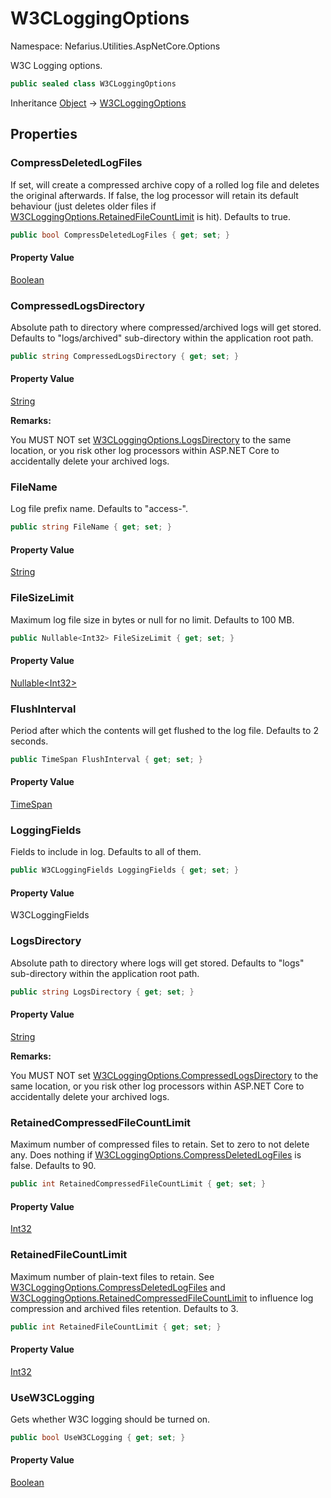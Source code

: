 # W3CLoggingOptions

Namespace: Nefarius.Utilities.AspNetCore.Options

W3C Logging options.

```csharp
public sealed class W3CLoggingOptions
```

Inheritance [Object](https://docs.microsoft.com/en-us/dotnet/api/system.object) → [W3CLoggingOptions](./nefarius.utilities.aspnetcore.options.w3cloggingoptions.md)

## Properties

### <a id="properties-compressdeletedlogfiles"/>**CompressDeletedLogFiles**

If set, will create a compressed archive copy of a rolled log file and deletes the original afterwards. If false,
 the log processor will retain its default behaviour (just deletes older files if
 [W3CLoggingOptions.RetainedFileCountLimit](./nefarius.utilities.aspnetcore.options.w3cloggingoptions.md#retainedfilecountlimit) is hit). Defaults to true.

```csharp
public bool CompressDeletedLogFiles { get; set; }
```

#### Property Value

[Boolean](https://docs.microsoft.com/en-us/dotnet/api/system.boolean)<br>

### <a id="properties-compressedlogsdirectory"/>**CompressedLogsDirectory**

Absolute path to directory where compressed/archived logs will get stored. Defaults to "logs/archived"
 sub-directory within the application root path.

```csharp
public string CompressedLogsDirectory { get; set; }
```

#### Property Value

[String](https://docs.microsoft.com/en-us/dotnet/api/system.string)<br>

**Remarks:**

You MUST NOT set [W3CLoggingOptions.LogsDirectory](./nefarius.utilities.aspnetcore.options.w3cloggingoptions.md#logsdirectory) to the same location, or you risk other log processors
 within ASP.NET Core to accidentally delete your archived logs.

### <a id="properties-filename"/>**FileName**

Log file prefix name. Defaults to "access-".

```csharp
public string FileName { get; set; }
```

#### Property Value

[String](https://docs.microsoft.com/en-us/dotnet/api/system.string)<br>

### <a id="properties-filesizelimit"/>**FileSizeLimit**

Maximum log file size in bytes or null for no limit. Defaults to 100 MB.

```csharp
public Nullable<Int32> FileSizeLimit { get; set; }
```

#### Property Value

[Nullable&lt;Int32&gt;](https://docs.microsoft.com/en-us/dotnet/api/system.nullable-1)<br>

### <a id="properties-flushinterval"/>**FlushInterval**

Period after which the contents will get flushed to the log file. Defaults to 2 seconds.

```csharp
public TimeSpan FlushInterval { get; set; }
```

#### Property Value

[TimeSpan](https://docs.microsoft.com/en-us/dotnet/api/system.timespan)<br>

### <a id="properties-loggingfields"/>**LoggingFields**

Fields to include in log. Defaults to all of them.

```csharp
public W3CLoggingFields LoggingFields { get; set; }
```

#### Property Value

W3CLoggingFields<br>

### <a id="properties-logsdirectory"/>**LogsDirectory**

Absolute path to directory where logs will get stored. Defaults to "logs" sub-directory within the application root
 path.

```csharp
public string LogsDirectory { get; set; }
```

#### Property Value

[String](https://docs.microsoft.com/en-us/dotnet/api/system.string)<br>

**Remarks:**

You MUST NOT set [W3CLoggingOptions.CompressedLogsDirectory](./nefarius.utilities.aspnetcore.options.w3cloggingoptions.md#compressedlogsdirectory) to the same location, or you risk other log processors
 within ASP.NET Core to accidentally delete your archived logs.

### <a id="properties-retainedcompressedfilecountlimit"/>**RetainedCompressedFileCountLimit**

Maximum number of compressed files to retain. Set to zero to not delete any. Does nothing if
 [W3CLoggingOptions.CompressDeletedLogFiles](./nefarius.utilities.aspnetcore.options.w3cloggingoptions.md#compressdeletedlogfiles) is false. Defaults to 90.

```csharp
public int RetainedCompressedFileCountLimit { get; set; }
```

#### Property Value

[Int32](https://docs.microsoft.com/en-us/dotnet/api/system.int32)<br>

### <a id="properties-retainedfilecountlimit"/>**RetainedFileCountLimit**

Maximum number of plain-text files to retain. See [W3CLoggingOptions.CompressDeletedLogFiles](./nefarius.utilities.aspnetcore.options.w3cloggingoptions.md#compressdeletedlogfiles) and
 [W3CLoggingOptions.RetainedCompressedFileCountLimit](./nefarius.utilities.aspnetcore.options.w3cloggingoptions.md#retainedcompressedfilecountlimit) to influence log compression and archived files retention. Defaults
 to 3.

```csharp
public int RetainedFileCountLimit { get; set; }
```

#### Property Value

[Int32](https://docs.microsoft.com/en-us/dotnet/api/system.int32)<br>

### <a id="properties-usew3clogging"/>**UseW3CLogging**

Gets whether W3C logging should be turned on.

```csharp
public bool UseW3CLogging { get; set; }
```

#### Property Value

[Boolean](https://docs.microsoft.com/en-us/dotnet/api/system.boolean)<br>
